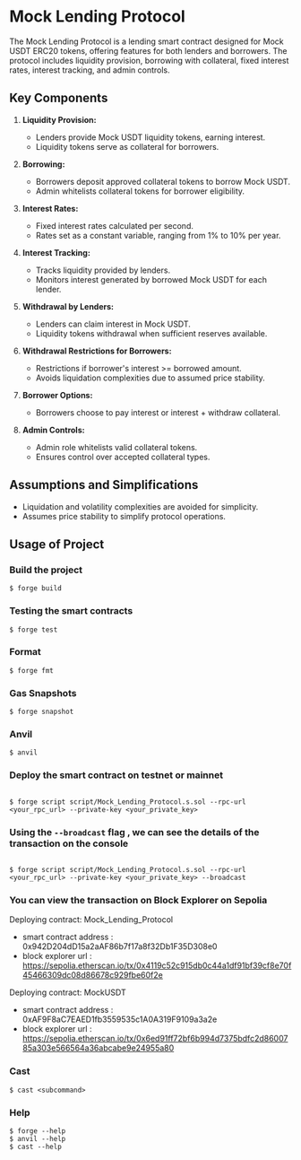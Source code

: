 # Mock Lending Protocol

The Mock Lending Protocol is a lending smart contract designed for Mock USDT ERC20 tokens, offering features for both lenders and borrowers. The protocol includes liquidity provision, borrowing with collateral, fixed interest rates, interest tracking, and admin controls.

## Key Components

1. **Liquidity Provision:**
   - Lenders provide Mock USDT liquidity tokens, earning interest.
   - Liquidity tokens serve as collateral for borrowers.

2. **Borrowing:**
   - Borrowers deposit approved collateral tokens to borrow Mock USDT.
   - Admin whitelists collateral tokens for borrower eligibility.

3. **Interest Rates:**
   - Fixed interest rates calculated per second.
   - Rates set as a constant variable, ranging from 1% to 10% per year.

4. **Interest Tracking:**
   - Tracks liquidity provided by lenders.
   - Monitors interest generated by borrowed Mock USDT for each lender.

5. **Withdrawal by Lenders:**
   - Lenders can claim interest in Mock USDT.
   - Liquidity tokens withdrawal when sufficient reserves available.

6. **Withdrawal Restrictions for Borrowers:**
   - Restrictions if borrower's interest >= borrowed amount.
   - Avoids liquidation complexities due to assumed price stability.

7. **Borrower Options:**
   - Borrowers choose to pay interest or interest + withdraw collateral.

8. **Admin Controls:**
   - Admin role whitelists valid collateral tokens.
   - Ensures control over accepted collateral types.

## Assumptions and Simplifications

- Liquidation and volatility complexities are avoided for simplicity.
- Assumes price stability to simplify protocol operations.

## Usage of Project

### Build the project 

```shell
$ forge build
```

### Testing the smart contracts

```shell
$ forge test
```

### Format

```shell
$ forge fmt
```

### Gas Snapshots

```shell
$ forge snapshot
```

### Anvil

```shell
$ anvil
```

### Deploy the smart contract on testnet or mainnet

```shell

$ forge script script/Mock_Lending_Protocol.s.sol --rpc-url <your_rpc_url> --private-key <your_private_key>

```
### Using the `--broadcast` flag , we can see the details of the transaction on the console

```shell

$ forge script script/Mock_Lending_Protocol.s.sol --rpc-url <your_rpc_url> --private-key <your_private_key> --broadcast

```

### You can view the transaction on Block Explorer on Sepolia 

Deploying contract: Mock_Lending_Protocol 
- smart contract address : 0x942D204dD15a2aAF86b7f17a8f32Db1F35D308e0
- block explorer url : https://sepolia.etherscan.io/tx/0x4119c52c915db0c44a1df91bf39cf8e70f45466309dc08d86678c929fbe60f2e

Deploying contract: MockUSDT
- smart contract address : 0xAF9F8aC7EAED1fb3559535c1A0A319F9109a3a2e
- block explorer url : https://sepolia.etherscan.io/tx/0x6ed91ff72bf6b994d7375bdfc2d8600785a303e566564a36abcabe9e24955a80

### Cast

```shell
$ cast <subcommand>
```

### Help

```shell
$ forge --help
$ anvil --help
$ cast --help
```

